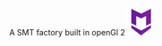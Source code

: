 A SMT factory built in openGl 2 
![alt text][logo]

[logo]: https://github.com/adam-p/markdown-here/raw/master/src/common/images/icon48.png "Logo Title Text 2"
